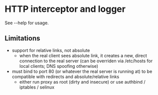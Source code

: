 HTTP interceptor and logger
===========================

See --help for usage.


Limitations
-----------
* support for relative links, not absolute
  * when the real client sees absolute link, it creates a new, direct connection to the real server (can be overriden via /etc/hosts for local clients; DNS spoofing otherwise)
* must bind to port 80 (or whatever the real server is running at) to be compatible with redirects and absolute/relative links
  * either run proxy as root (dirty and insecure) or use authbind / iptables / selinux
